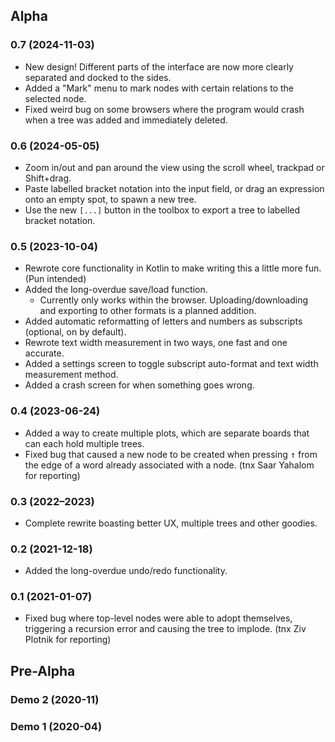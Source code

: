 ## Alpha
### 0.7 (2024-11-03)
* New design! Different parts of the interface are now more clearly separated and docked to the sides.
* Added a "Mark" menu to mark nodes with certain relations to the selected node.
* Fixed weird bug on some browsers where the program would crash when a tree was added and immediately deleted.
### 0.6 (2024-05-05)
* Zoom in/out and pan around the view using the scroll wheel, trackpad or Shift+drag.
* Paste labelled bracket notation into the input field, or drag an expression onto an empty spot, to spawn a new tree.
* Use the new `[...]` button in the toolbox to export a tree to labelled bracket notation.
### 0.5 (2023-10-04)
* Rewrote core functionality in Kotlin to make writing this a little more fun. (Pun intended)
* Added the long-overdue save/load function.
  * Currently only works within the browser. Uploading/downloading and exporting to other formats is a planned addition.
* Added automatic reformatting of letters and numbers as subscripts (optional, on by default).
* Rewrote text width measurement in two ways, one fast and one accurate.
* Added a settings screen to toggle subscript auto-format and text width measurement method.
* Added a crash screen for when something goes wrong.
### 0.4 (2023-06-24)
* Added a way to create multiple plots, which are separate boards that can each hold multiple trees.
* Fixed bug that caused a new node to be created when pressing <kbd>&uarr;</kbd>
  from the edge of a word already associated with a node. (tnx Saar Yahalom for reporting)
### 0.3 (2022&ndash;2023)
* Complete rewrite boasting better UX, multiple trees and other goodies.
### 0.2 (2021-12-18)
* Added the long-overdue undo/redo functionality.
### 0.1 (2021-01-07)
* Fixed bug where top-level nodes were able to adopt themselves, triggering a recursion error and causing the tree to implode. (tnx Ziv Plotnik for reporting)
## Pre-Alpha
### Demo 2 (2020-11)
### Demo 1 (2020-04)
